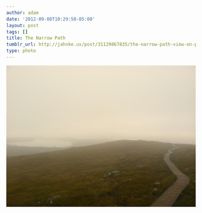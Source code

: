 ```yaml
---
author: adam
date: '2012-09-08T10:29:50-05:00'
layout: post
tags: []
title: The Narrow Path
tumblr_url: http://jahnke.us/post/31129867835/the-narrow-path-view-on-path
type: photo
---
```


![](/media/tumblr_ma1htrFvDH1qga9s2o1_1280.jpg)
